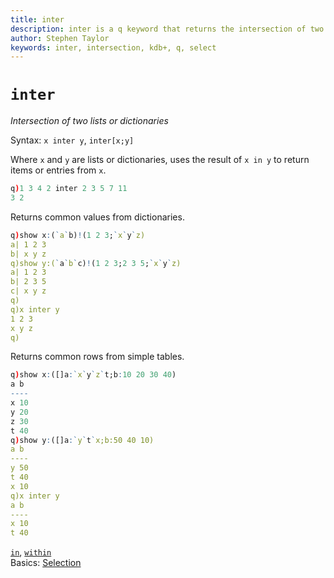 ```yaml
---
title: inter
description: inter is a q keyword that returns the intersection of two lists or dictionaries.
author: Stephen Taylor
keywords: inter, intersection, kdb+, q, select
---
```

# `inter`




_Intersection of two lists or dictionaries_

Syntax: `x inter y`, `inter[x;y]`

Where `x` and `y` are lists or dictionaries, uses the result of `x in y` to return items or entries from `x`.

```q
q)1 3 4 2 inter 2 3 5 7 11
3 2
```

Returns common values from dictionaries.

```q
q)show x:(`a`b)!(1 2 3;`x`y`z)
a| 1 2 3
b| x y z
q)show y:(`a`b`c)!(1 2 3;2 3 5;`x`y`z)
a| 1 2 3
b| 2 3 5
c| x y z
q)
q)x inter y
1 2 3
x y z
q)
```

Returns common rows from simple tables.

```q
q)show x:([]a:`x`y`z`t;b:10 20 30 40)
a b
----
x 10
y 20
z 30
t 40
q)show y:([]a:`y`t`x;b:50 40 10)
a b
----
y 50
t 40
x 10
q)x inter y
a b
----
x 10
t 40
```

<i class="far fa-hand-point-right"></i> 
[`in`](in.md), [`within`](within.md)  
Basics: [Selection](../basics/selection.md)
